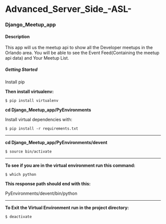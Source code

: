 # Advanced_Server_Side_-ASL-

### Django_Meetup_app

#### Description
This app will us the meetup api to show all the Developer meetups in the Orlando area.
You will be able to see the Event Feed(Containing the meetup api data) and Your Meetup List.

##### Getting Started

Install pip

**Then install virtualenv:**

```
$ pip install virtualenv
```

**cd Django_Meetup_app/PyEnvironments**

Install virtual dependencies with:
```
$ pip install -r requirements.txt
```
___
**cd Django_Meetup_app/PyEnvironments/devent**
```
$ source bin/activate
```
___
**To see if you are in the virtual environment run this command:**
```
$ which python
```
**This response path should end with this:**

PyEnvironments/devent/bin/python
___
**To Exit the Virtual Environment run in the project directory:**
```
$ deactivate
```
